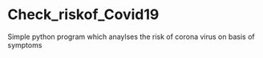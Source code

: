 # Check_riskof_Covid19
Simple python program which anaylses the risk of corona virus on basis of symptoms 
